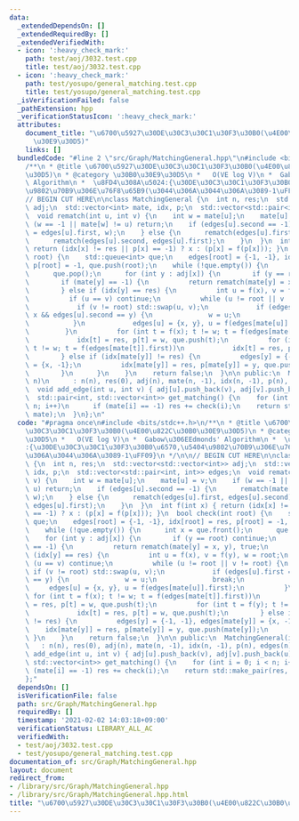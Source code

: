 ```yaml
---
data:
  _extendedDependsOn: []
  _extendedRequiredBy: []
  _extendedVerifiedWith:
  - icon: ':heavy_check_mark:'
    path: test/aoj/3032.test.cpp
    title: test/aoj/3032.test.cpp
  - icon: ':heavy_check_mark:'
    path: test/yosupo/general_matching.test.cpp
    title: test/yosupo/general_matching.test.cpp
  _isVerificationFailed: false
  _pathExtension: hpp
  _verificationStatusIcon: ':heavy_check_mark:'
  attributes:
    document_title: "\u6700\u5927\u30DE\u30C3\u30C1\u30F3\u30B0(\u4E00\u822C\u30B0\
      \u30E9\u30D5)"
    links: []
  bundledCode: "#line 2 \"src/Graph/MatchingGeneral.hpp\"\n#include <bits/stdc++.h>\n\
    /**\n * @title \u6700\u5927\u30DE\u30C3\u30C1\u30F3\u30B0(\u4E00\u822C\u30B0\u30E9\
    \u30D5)\n * @category \u30B0\u30E9\u30D5\n *   O(VE log V)\n *  Gabow\u306EEdmonds'\
    \ Algorithm\n *  \u8FD4\u308A\u5024:{\u30DE\u30C3\u30C1\u30F3\u30B0\u6570,\u5404\
    \u9802\u70B9\u306E\u76F8\u65B9(\u3044\u306A\u3044\u306A\u3089-1\uFF09}\n */\n\n\
    // BEGIN CUT HERE\n\nclass MatchingGeneral {\n  int n, res;\n  std::vector<std::vector<int>>\
    \ adj;\n  std::vector<int> mate, idx, p;\n  std::vector<std::pair<int, int>> edges;\n\
    \  void rematch(int u, int v) {\n    int w = mate[u];\n    mate[u] = v;\n    if\
    \ (w == -1 || mate[w] != u) return;\n    if (edges[u].second == -1) {\n      rematch(mate[w]\
    \ = edges[u].first, w);\n    } else {\n      rematch(edges[u].first, edges[u].second);\n\
    \      rematch(edges[u].second, edges[u].first);\n    }\n  }\n  int f(int x) {\
    \ return (idx[x] != res || p[x] == -1) ? x : (p[x] = f(p[x])); }\n  bool check(int\
    \ root) {\n    std::queue<int> que;\n    edges[root] = {-1, -1}, idx[root] = res,\
    \ p[root] = -1, que.push(root);\n    while (!que.empty()) {\n      int x = que.front();\n\
    \      que.pop();\n      for (int y : adj[x]) {\n        if (y == root) continue;\n\
    \        if (mate[y] == -1) {\n          return rematch(mate[y] = x, y), true;\n\
    \        } else if (idx[y] == res) {\n          int u = f(x), v = f(y), w = root;\n\
    \          if (u == v) continue;\n          while (u != root || v != root) {\n\
    \            if (v != root) std::swap(u, v);\n            if (edges[u].first ==\
    \ x && edges[u].second == y) {\n              w = u;\n              break;\n \
    \           }\n            edges[u] = {x, y}, u = f(edges[mate[u]].first);\n \
    \         }\n          for (int t = f(x); t != w; t = f(edges[mate[t]].first))\n\
    \            idx[t] = res, p[t] = w, que.push(t);\n          for (int t = f(y);\
    \ t != w; t = f(edges[mate[t]].first))\n            idx[t] = res, p[t] = w, que.push(t);\n\
    \        } else if (idx[mate[y]] != res) {\n          edges[y] = {-1, -1}, edges[mate[y]]\
    \ = {x, -1};\n          idx[mate[y]] = res, p[mate[y]] = y, que.push(mate[y]);\n\
    \        }\n      }\n    }\n    return false;\n  }\n\n public:\n  MatchingGeneral(int\
    \ n)\n      : n(n), res(0), adj(n), mate(n, -1), idx(n, -1), p(n), edges(n) {}\n\
    \  void add_edge(int u, int v) { adj[u].push_back(v), adj[v].push_back(u); }\n\
    \  std::pair<int, std::vector<int>> get_matching() {\n    for (int i = 0; i <\
    \ n; i++)\n      if (mate[i] == -1) res += check(i);\n    return std::make_pair(res,\
    \ mate);\n  }\n};\n"
  code: "#pragma once\n#include <bits/stdc++.h>\n/**\n * @title \u6700\u5927\u30DE\
    \u30C3\u30C1\u30F3\u30B0(\u4E00\u822C\u30B0\u30E9\u30D5)\n * @category \u30B0\u30E9\
    \u30D5\n *   O(VE log V)\n *  Gabow\u306EEdmonds' Algorithm\n *  \u8FD4\u308A\u5024\
    :{\u30DE\u30C3\u30C1\u30F3\u30B0\u6570,\u5404\u9802\u70B9\u306E\u76F8\u65B9(\u3044\
    \u306A\u3044\u306A\u3089-1\uFF09}\n */\n\n// BEGIN CUT HERE\n\nclass MatchingGeneral\
    \ {\n  int n, res;\n  std::vector<std::vector<int>> adj;\n  std::vector<int> mate,\
    \ idx, p;\n  std::vector<std::pair<int, int>> edges;\n  void rematch(int u, int\
    \ v) {\n    int w = mate[u];\n    mate[u] = v;\n    if (w == -1 || mate[w] !=\
    \ u) return;\n    if (edges[u].second == -1) {\n      rematch(mate[w] = edges[u].first,\
    \ w);\n    } else {\n      rematch(edges[u].first, edges[u].second);\n      rematch(edges[u].second,\
    \ edges[u].first);\n    }\n  }\n  int f(int x) { return (idx[x] != res || p[x]\
    \ == -1) ? x : (p[x] = f(p[x])); }\n  bool check(int root) {\n    std::queue<int>\
    \ que;\n    edges[root] = {-1, -1}, idx[root] = res, p[root] = -1, que.push(root);\n\
    \    while (!que.empty()) {\n      int x = que.front();\n      que.pop();\n  \
    \    for (int y : adj[x]) {\n        if (y == root) continue;\n        if (mate[y]\
    \ == -1) {\n          return rematch(mate[y] = x, y), true;\n        } else if\
    \ (idx[y] == res) {\n          int u = f(x), v = f(y), w = root;\n          if\
    \ (u == v) continue;\n          while (u != root || v != root) {\n           \
    \ if (v != root) std::swap(u, v);\n            if (edges[u].first == x && edges[u].second\
    \ == y) {\n              w = u;\n              break;\n            }\n       \
    \     edges[u] = {x, y}, u = f(edges[mate[u]].first);\n          }\n         \
    \ for (int t = f(x); t != w; t = f(edges[mate[t]].first))\n            idx[t]\
    \ = res, p[t] = w, que.push(t);\n          for (int t = f(y); t != w; t = f(edges[mate[t]].first))\n\
    \            idx[t] = res, p[t] = w, que.push(t);\n        } else if (idx[mate[y]]\
    \ != res) {\n          edges[y] = {-1, -1}, edges[mate[y]] = {x, -1};\n      \
    \    idx[mate[y]] = res, p[mate[y]] = y, que.push(mate[y]);\n        }\n     \
    \ }\n    }\n    return false;\n  }\n\n public:\n  MatchingGeneral(int n)\n   \
    \   : n(n), res(0), adj(n), mate(n, -1), idx(n, -1), p(n), edges(n) {}\n  void\
    \ add_edge(int u, int v) { adj[u].push_back(v), adj[v].push_back(u); }\n  std::pair<int,\
    \ std::vector<int>> get_matching() {\n    for (int i = 0; i < n; i++)\n      if\
    \ (mate[i] == -1) res += check(i);\n    return std::make_pair(res, mate);\n  }\n\
    };"
  dependsOn: []
  isVerificationFile: false
  path: src/Graph/MatchingGeneral.hpp
  requiredBy: []
  timestamp: '2021-02-02 14:03:18+09:00'
  verificationStatus: LIBRARY_ALL_AC
  verifiedWith:
  - test/aoj/3032.test.cpp
  - test/yosupo/general_matching.test.cpp
documentation_of: src/Graph/MatchingGeneral.hpp
layout: document
redirect_from:
- /library/src/Graph/MatchingGeneral.hpp
- /library/src/Graph/MatchingGeneral.hpp.html
title: "\u6700\u5927\u30DE\u30C3\u30C1\u30F3\u30B0(\u4E00\u822C\u30B0\u30E9\u30D5)"
---
```

